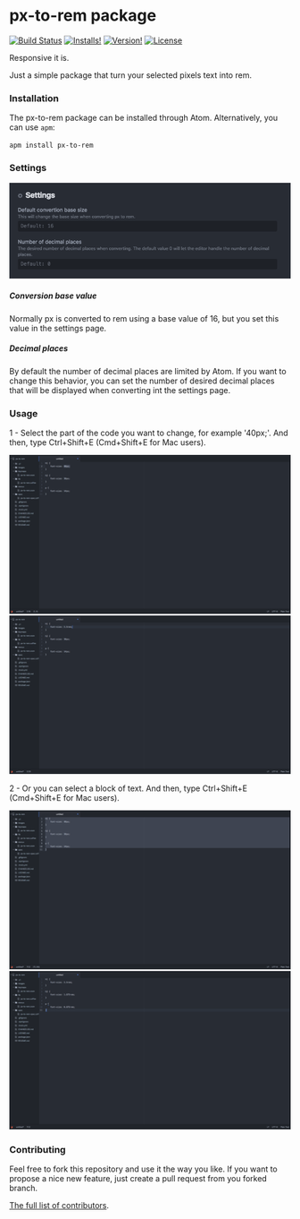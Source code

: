 # px-to-rem package
[![Build Status](https://travis-ci.org/gmendonca/px-to-rem.svg?branch=master)](https://travis-ci.org/gmendonca/px-to-rem)
[![Installs!](https://img.shields.io/apm/dm/px-to-rem.svg)](https://atom.io/packages/px-to-rem)
[![Version!](https://img.shields.io/apm/v/px-to-rem.svg)](https://atom.io/packages/px-to-rem)
[![License](https://img.shields.io/apm/l/px-to-rem.svg)](https://github.com/gmendonca/px-to-rem/blob/master/LICENSE.md)

Responsive it is.

Just a simple package that turn your selected pixels text into rem.

### Installation
The px-to-rem package can be installed through Atom. Alternatively, you can use `apm`:

`apm install px-to-rem`

### Settings

![Settings](https://github.com/gmendonca/px-to-rem/blob/master/images/settings.png?raw=true)

##### Conversion base value
Normally px is converted to rem using a base value of 16, but you set this value in the settings page.


##### Decimal places
By default the number of decimal places are limited by Atom. If you want to change this behavior,
you can set the number of desired decimal places that will be displayed when converting int the settings page.

### Usage

1 - Select the part of the code you want to change, for example '40px;'. And then, type Ctrl+Shift+E (Cmd+Shift+E for Mac users).

![Select - Step 1](https://github.com/gmendonca/px-to-rem/blob/master/images/select1.png?raw=true)
![Select - Step 2](https://github.com/gmendonca/px-to-rem/blob/master/images/select2.png?raw=true)

2 - Or you can select a block of text. And then, type Ctrl+Shift+E (Cmd+Shift+E for Mac users).

![Select all - Step 1](https://github.com/gmendonca/px-to-rem/blob/master/images/all1.png?raw=true)
![Select all - Step 2](https://github.com/gmendonca/px-to-rem/blob/master/images/all2.png?raw=true)

### Contributing
Feel free to fork this repository and use it the way you like. If you want to propose a nice new feature, just create a pull request from you forked branch.

[The full list of contributors](https://github.com/gmendonca/px-to-rem/graphs/contributors).
